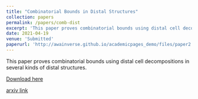 ```yaml
---
title: "Combinatorial Bounds in Distal Structures"
collection: papers
permalink: /papers/comb-dist
excerpt: 'This paper proves combinatorial bounds using distal cell decompositions in several kinds of distal structures.'
date: 2021-04-19
venue: 'Submitted'
paperurl: 'http://awainverse.github.io/academicpages_demo/files/paper2.pdf'
---
```

This paper proves combinatorial bounds using distal cell decompositions in several kinds of distal structures.

[Download here](http://awainverse.github.io/academicpages_demo/files/paper2.pdf)

[arxiv link](https://arxiv.org/abs/2104.07769v1)
